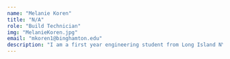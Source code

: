 ```yaml
---
name: "Melanie Koren"
title: "N/A"
role: "Build Technician"
img: "MelanieKoren.jpg"
email: "mkoren1@binghamton.edu"
description: "I am a first year engineering student from Long Island NY. I am planning to major in computer engineering. I have 7 years of robotics experience prior to WCRL and have gone to the VEX Worlds competition twice. "
---
```

